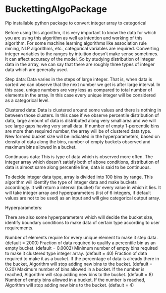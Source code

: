# BuckettingAlgoPackage
Pip installable python package to convert integer array to categorical

Before using this algorithm, it is very important to know the data for which you are using this algorithm as well as intention and working of this algorithm. For some machine learning algorithms like association rule mining, NLP algorithms, etc., categorical variables are required. Converting integer variables to the ranges by intuition doesn't make sense sometimes. It can affect accuracy of the model. So by studying distribution of integer data in the array, we can say that there are roughly three types of integer data which are generally used.

Step data: Data varies in the steps of large integer. That is, when data is sorted we can observe that the next number we get is after large interval. In this case, unique numbers are very less as compared to total number of elements in the array. In this case every unique integer will be considered as a categorical level.

Clustered data: Data is clustered around some values and there is nothing in between those clusters. In this case if we observe percentile distribution of data, large amount of data is distributed along very small area and we will see large gaps having very small data. If number of empty 1-percentile bins are more than required number, the array will be of clustered data type. New formed bucket size will be indicated in the hyperparameters, based on density of data along the bins, number of empty buckets observed and maximum bins allowed in a bucket.

Continuous data: This is type of data which is observed more often. The integer array which doesn't satisfy both of above conditions, distribution of data is almost same along percentile line, data is said to be continuous.

To decide integer data type, array is divided into 100 bins by range. This algorithm will identify the type of integer data and make buckets accordingly. It will return a interval (bucket) for every value in which it lies. It will take integer array and hyperparameters (list of 6 integers, if default values are not to be used) as an input and will give categorical output array.

Hyperparameters:

There are also some hyperparameters which will decide the bucket size, identify boundary conditions to make data of certain type according to user requirements.

Number of elements require for every unique element to make it step data. (default = 2000)
Fraction of data required to qualify a percentile bin as an empty bucket. (default = 0.0002)
Minimum number of empty bins required to make it clustered type integer array. (default = 40)
Fraction of data required to make it as a bucket. If the percentage of data is already there in the bucket, Algorithm will stop adding new bins to the bucket. (default = 0.20)
Maximum number of bins allowed in a bucket. If the number is reached, Algorithm will stop adding new bins to the bucket. (default = 8)
Number of empty bins allowed in a bucket. If the number is reached, Algorithm will stop adding new bins to the bucket. (default = 4)
